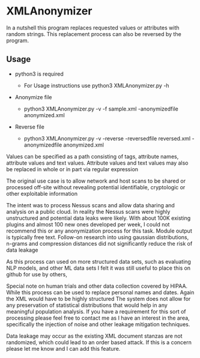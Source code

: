 # XMLAnonymizer
 In a nutshell this program replaces requested values or attributes with random strings.
   This replacement process can also be reversed by the program.

## Usage
 * python3 is required
   * For Usage instructions use python3 XMLAnonymizer.py -h
   
 * Anonymize file
   * python3 XMLAnonymizer.py -v -f sample.xml -anonymizedfile anonymized.xml
 
 * Reverse file
   * python3 XMLAnonymizer.py -v -reverse -reversedfile reversed.xml -anonymizedfile anonymized.xml

 Values can be specified as a path consisting of tags, attribute names, attribute values and text values.
 Attribute values and text values may also be replaced in whole or in part via regular expression

 The original use case is to allow network and host scans to be shared or processed off-site
 without revealing potential identifiable, cryptologic or other exploitable information

 The intent was to process Nessus scans and allow data sharing and analysis on a public cloud.
 In reality the Nessus scans were highly unstructured and potential data leaks were likely.
 With about 100K existing plugins and almost 100 new ones developed per week, I could not recommend
 this or any anonymization process for this task. Module output is typically free text.
 Follow-on research into using gaussian distributions, n-grams and compression distances
 did not significantly reduce the risk of data leakage

 As this process can used on more structured data sets, such as evaluating NLP models, and other ML data sets
 I felt it was still useful to place this on github for use by others,

 Special note on human trials and other data collection covered by HIPAA. While this process can be used 
 to replace personal names and dates. Again the XML would have to be highly structured
 The system does not allow for any preservation of statistical distributions
 that would help in any meaningful population analysis. 
 If you have a requirement for this sort of processing please feel free to contact me as I have an 
 interest in the area, specifically the injection of noise and other leakage mitigation techniques.

 Data leakage may occur as the existing XML document stanzas are not randomized, which could lead
 to an order based attack. If this is a concern please let me know and I can add this feature.
